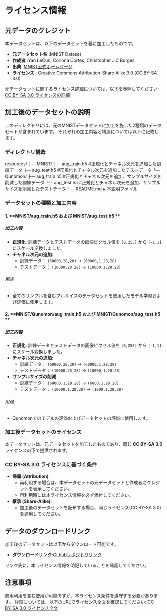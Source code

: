 # ライセンス情報

## 元データのクレジット
本データセットは、以下のデータセットを基に加工したものです。

- **元データセット名** :MNIST Dataset
- **作成者** :Yan LeCun, Corinna Cortes, Christopher J.C Burges
- **出典** :[MNIST公式ホームページ](https://yann.lecun.com/exdb/mnist/)
- **ライセンス** : Creative Commons Attribution-Share Alike 3.0 (CC BY-SA 3.0)

元データセットに関するライセンス詳細については、以下を参照してください:
[CC BY-SA 3.0 ライセンスの詳細](https://creativecommons.org/licenses/by-sa/3.0/)

## 加工後のデータセットの説明
このディレクトリには、元のMNISTデータセットに加工を施した2種類のデータセットが含まれています。
それぞれの加工内容と構造については以下に記載します。

### ディレクトリ構造
resources/
    ├-- MNIST/
            ├-- aug_train.h5 #正規化とチャネル次元を追加した訓練データ
            ├-- aug_test.h5 #正規化とチャネル次元を追加したテストデータ
            └-- Qunomon/
                    ├-- aug_train.h5 #正規化とチャネル次元を追加、サンプルサイズを削減した訓練データ
                    └-- aug_test.h5 #正規化とチャネル次元を追加、サンプルサイズを削減したテストデータ
    └-- README.md # 本説明ファイル

### データセットの種類と加工内容

#### 1. **MNIST/aug_train.h5 および MNIST/aug_test.h5 **
##### 加工内容
 - **正規化**:
     訓練データとテストデータの画像ピクセル値を `[0,255]` から `[-1,1]` にスケール変換しました。
 - **チャネル次元の追加**:
    - 訓練データ： `(60000,28,28)` → `(60000,1,28,28)`
    - テストデータ： `(10000,28,28)` → `(10000,1,28,28)`
###### 用途
 - 全てのサンプルを含むフルサイズのデータセットを使用したモデル学習および評価に使用します。

#### 2. **MNIST/Qunomon/aug_train.h5 および MNIST/Qunomon/aug_test.h5 **
##### 加工内容
 - **正規化**:
     訓練データとテストデータの画像ピクセル値を `[0,255]` から `[-1,1]` にスケール変換しました。
 - **チャネル次元の追加**:
    - 訓練データ： `(60000,28,28)` → `(60000,1,28,28)`
    - テストデータ： `(10000,28,28)` → `(10000,1,28,28)`
 - **サンプルサイズの削減**
    - 訓練データ： `(60000,1,28,28)` → `(6000,1,28,28)`
    - テストデータ： `(10000,1,28,28)` → `(1000,1,28,28)`

###### 用途
 - Qunomonでのモデルの評価およびデータセットの評価に使用します。


### 加工後データセットのライセンス
本データセットは、元データセットを加工したものであり、同じ **CC BY-SA 3.0** ライセンスの下で提供されます。

### CC BY-SA 3.0 ライセンスに基づく条件
- **帰属 (Attribution)**:
    - 再利用する場合は、本データセットの元データセットと作成者にクレジットを表示してください。
    - 再利用時には本ライセンス情報を必ず添付してください。
- **継承 (Share-Alike)**:
    - 加工後のデータセットを配布する場合、同じライセンス(CC BY-SA 3.0)を適用してください。

## データのダウンロードリンク
加工後のデータセットは以下からダウンロード可能です。
- **ダウンロードリンク**:[Githubリポジトリリンク](https://github.com/aistairc/Qunomon_tutorial_mnist/tree/main/best_practice_2/resources/MNIST)

リンク先に、本ライセンス情報を明記していることを確認してください。

## 注意事項
商用利用を含む使用が可能ですが、本ライセンス条件を遵守する必要があります。
詳細については、以下のURLでライセンス全文を確認してください:
[CC BY-SA 3.0 ライセンス全文](https://creativecommons.org/licenses/by-sa/3.0/legalcode)